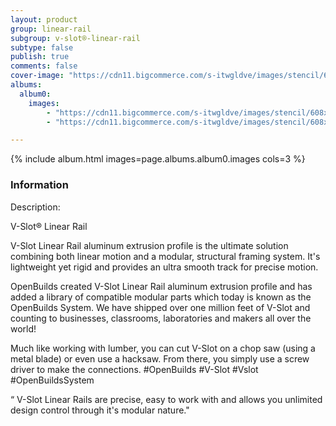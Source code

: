 ```yaml
---
layout: product
group: linear-rail
subgroup: v-slot®-linear-rail
subtype: false
publish: true
comments: false
cover-image: "https://cdn11.bigcommerce.com/s-itwgldve/images/stencil/608x608/products/309/4058/All_V-Slot_for_Render_20x80_Silver__87226.1675310610.png?c=2"
albums:
  album0:
    images:
        - "https://cdn11.bigcommerce.com/s-itwgldve/images/stencil/608x608/products/309/4058/All_V-Slot_for_Render_20x80_Silver__87226.1675310610.png?c=2"
        - "https://cdn11.bigcommerce.com/s-itwgldve/images/stencil/608x608/products/309/4059/All_V-Slot_for_Render_20x80_Black__52717.1675310611.png?c=2"

---
```


{% include album.html images=page.albums.album0.images cols=3 %}

### Information

Description:
 

  V-Slot® Linear Rail

  V-Slot Linear Rail aluminum extrusion profile is the ultimate solution combining both linear motion and a modular, structural framing system. It\'s lightweight yet rigid and provides an ultra smooth track for precise motion.

OpenBuilds created V-Slot Linear Rail aluminum extrusion profile and has added a library of compatible modular parts which today is known as the OpenBuilds System. We have shipped over one million feet of V-Slot and counting to businesses, classrooms, laboratories and makers all over the world!

Much like working with lumber, you can cut V-Slot on a chop saw (using a metal blade) or even use a hacksaw. From there, you simply use a screw driver to make the connections. #OpenBuilds #V-Slot #Vslot #OpenBuildsSystem

  “ V-Slot Linear Rails are precise, easy to work with and allows you unlimited design control through it\'s modular nature."

